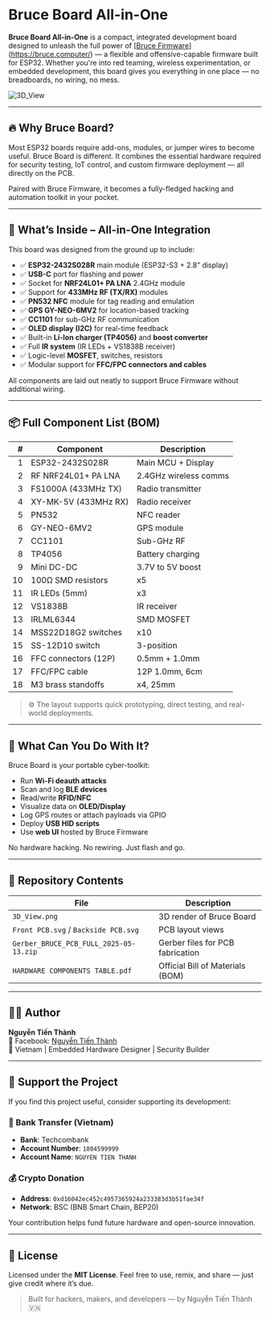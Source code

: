 # Bruce Board All-in-One

**Bruce Board All-in-One** is a compact, integrated development board designed to unleash the full power of [[Bruce Firmware](https://github.com/0xbruce/bruce)](https://bruce.computer/) — a flexible and offensive-capable firmware built for ESP32. Whether you're into red teaming, wireless experimentation, or embedded development, this board gives you everything in one place — no breadboards, no wiring, no mess.

![3D_View](https://github.com/user-attachments/assets/a8bf4128-304f-4c34-9406-8a43b343cbd5)


---

## 🔥 Why Bruce Board?

Most ESP32 boards require add-ons, modules, or jumper wires to become useful. Bruce Board is different. It combines the essential hardware required for security testing, IoT control, and custom firmware deployment — all directly on the PCB.

Paired with Bruce Firmware, it becomes a fully-fledged hacking and automation toolkit in your pocket.

---

## 🧠 What’s Inside – All-in-One Integration

This board was designed from the ground up to include:

- ✅ **ESP32-2432S028R** main module (ESP32-S3 + 2.8” display)
- ✅ **USB-C** port for flashing and power
- ✅ Socket for **NRF24L01+ PA LNA** 2.4GHz module
- ✅ Support for **433MHz RF (TX/RX)** modules
- ✅ **PN532 NFC** module for tag reading and emulation
- ✅ **GPS GY-NEO-6MV2** for location-based tracking
- ✅ **CC1101** for sub-GHz RF communication
- ✅ **OLED display (I2C)** for real-time feedback
- ✅ Built-in **Li-Ion charger (TP4056)** and **boost converter**
- ✅ Full **IR system** (IR LEDs + VS1838B receiver)
- ✅ Logic-level **MOSFET**, switches, resistors
- ✅ Modular support for **FFC/FPC connectors and cables**

All components are laid out neatly to support Bruce Firmware without additional wiring.

---

## 📦 Full Component List (BOM)

| # | Component | Description |
|--:|-----------|-------------|
| 1 | ESP32-2432S028R | Main MCU + Display |
| 2 | RF NRF24L01+ PA LNA | 2.4GHz wireless comms |
| 3 | FS1000A (433MHz TX) | Radio transmitter |
| 4 | XY-MK-5V (433MHz RX) | Radio receiver |
| 5 | PN532 | NFC reader |
| 6 | GY-NEO-6MV2 | GPS module |
| 7 | CC1101 | Sub-GHz RF |
| 8 | TP4056 | Battery charging |
| 9 | Mini DC-DC | 3.7V to 5V boost |
| 10 | 100Ω SMD resistors | x5 |
| 11 | IR LEDs (5mm) | x3 |
| 12 | VS1838B | IR receiver |
| 13 | IRLML6344 | SMD MOSFET |
| 14 | MSS22D18G2 switches | x10 |
| 15 | SS-12D10 switch | 3-position |
| 16 | FFC connectors (12P) | 0.5mm + 1.0mm |
| 17 | FFC/FPC cable | 12P 1.0mm, 6cm |
| 18 | M3 brass standoffs | x4, 25mm |

> ⚙️ The layout supports quick prototyping, direct testing, and real-world deployments.

---

## 🚀 What Can You Do With It?

Bruce Board is your portable cyber-toolkit:

- Run **Wi-Fi deauth attacks**
- Scan and log **BLE devices**
- Read/write **RFID/NFC**
- Visualize data on **OLED/Display**
- Log GPS routes or attach payloads via GPIO
- Deploy **USB HID scripts**
- Use **web UI** hosted by Bruce Firmware

No hardware hacking. No rewiring. Just flash and go.

---

## 📁 Repository Contents

| File | Description |
|------|-------------|
| `3D_View.png` | 3D render of Bruce Board |
| `Front PCB.svg` / `Backside PCB.svg` | PCB layout views |
| `Gerber_BRUCE_PCB_FULL_2025-05-13.zip` | Gerber files for PCB fabrication |
| `HARDWARE COMPONENTS TABLE.pdf` | Official Bill of Materials (BOM) |

---

## 🧑‍💻 Author

**Nguyễn Tiến Thành**  
📘 Facebook: [Nguyễn Tiến Thành](https://www.facebook.com/nguyentienthanhflim/)  
📍 Vietnam | Embedded Hardware Designer | Security Builder

---

## 💖 Support the Project

If you find this project useful, consider supporting its development:

### 🏦 Bank Transfer (Vietnam)
- **Bank**: Techcombank  
- **Account Number**: `1804599999`  
- **Account Name**: `NGUYEN TIEN THANH`

### 💰 Crypto Donation
- **Address**: `0xd16042ec452c4957365924a233383d3b51fae34f`  
- **Network**: BSC (BNB Smart Chain, BEP20)

Your contribution helps fund future hardware and open-source innovation.

---

## 📜 License

Licensed under the **MIT License**. Feel free to use, remix, and share — just give credit where it’s due.

> Built for hackers, makers, and developers — by Nguyễn Tiến Thành 🇻🇳

